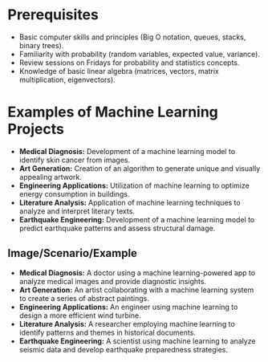 # Prerequisites
-   Basic computer skills and principles (Big O notation, queues, stacks, binary trees).
-   Familiarity with probability (random variables, expected value, variance).
-   Review sessions on Fridays for probability and statistics concepts.
-   Knowledge of basic linear algebra (matrices, vectors, matrix multiplication, eigenvectors).

# Examples of Machine Learning Projects

- **Medical Diagnosis:** Development of a machine learning model to identify skin cancer from images.
- **Art Generation:** Creation of an algorithm to generate unique and visually appealing artwork.
- **Engineering Applications:** Utilization of machine learning to optimize energy consumption in buildings.
- **Literature Analysis:** Application of machine learning techniques to analyze and interpret literary texts.
- **Earthquake Engineering:** Development of a machine learning model to predict earthquake patterns and assess structural damage.

## Image/Scenario/Example
- **Medical Diagnosis:** A doctor using a machine learning-powered app to analyze medical images and provide diagnostic insights.
- **Art Generation:** An artist collaborating with a machine learning system to create a series of abstract paintings.
- **Engineering Applications:** An engineer using machine learning to design a more efficient wind turbine.
- **Literature Analysis:** A researcher employing machine learning to identify patterns and themes in historical documents.
- **Earthquake Engineering:** A scientist using machine learning to analyze seismic data and develop earthquake preparedness strategies.

